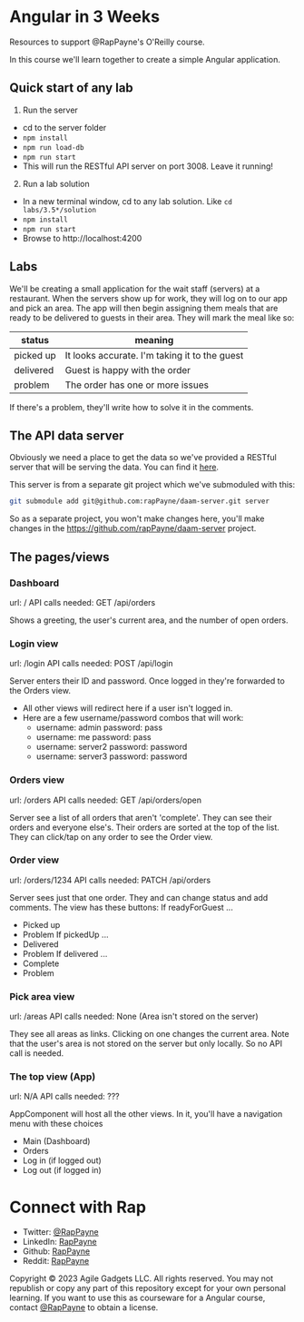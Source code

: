 # Angular in 3 Weeks

Resources to support @RapPayne's O'Reilly course.

In this course we'll learn together to create a simple Angular application.

## Quick start of any lab
1. Run the server
- cd to the server folder
- `npm install`
- `npm run load-db`
- `npm run start`
- This will run the RESTful API server on port 3008. Leave it running!
2. Run a lab solution
- In a new terminal window, cd to any lab solution. Like `cd labs/3.5*/solution`
- `npm install`
- `npm run start`
- Browse to http://localhost:4200


## Labs
We'll be creating a small application for the wait staff (servers) at a  restaurant. When the servers show up for work, they will log on to our app and pick an area. The app will then begin assigning them meals that are ready to be delivered to guests in their area. They will mark the meal like so:

| status    | meaning                                       |
| --------- | --------------------------------------------- |
| picked up | It looks accurate. I'm taking it to the guest |
| delivered | Guest is happy with the order                 |
| problem   | The order has one or more issues              |

If there's a problem, they'll write how to solve it in the comments. 

## The API data server
Obviously we need a place to get the data so we've provided a RESTful server that will be serving the data.
You can find it [here](server).

This server is from a separate git project which we've submoduled with this:
```bash
git submodule add git@github.com:rapPayne/daam-server.git server
```
So as a separate project, you won't make changes here, you'll make changes in the https://github.com/rapPayne/daam-server project.

## The pages/views

### Dashboard
url: /
API calls needed: GET /api/orders

Shows a greeting, the user's current area, and the number of open orders.


### Login view
url: /login
API calls needed: POST /api/login

Server enters their ID and password. Once logged in they're forwarded to the Orders view.
- All other views will redirect here if a user isn't logged in.
- Here are a few username/password combos that will work:
  - username: admin password: pass
  - username: me password: pass
  - username: server2 password: password
  - username: server3 password: password

### Orders view
url: /orders
API calls needed: GET /api/orders/open

Server see a list of all orders that aren't 'complete'. They can see their orders and everyone else's. Their orders are sorted at the top of the list. They can click/tap on any order to see the Order view.

### Order view
url: /orders/1234
API calls needed: PATCH /api/orders

Server sees just that one order. They and can change status and add comments. The view has these buttons:
If readyForGuest ...
- Picked up
- Problem
If pickedUp ...
- Delivered
- Problem
If delivered ...
- Complete
- Problem

### Pick area view
url: /areas
API calls needed: None (Area isn't stored on the server)

They see all areas as links. Clicking on one changes the current area. Note that the user's area is not stored on the server but only locally. So no API call is needed.

### The top view (App)
url: N/A
API calls needed: ???

AppComponent will host all the other views. In it, you'll have a navigation menu with these choices
- Main (Dashboard)
- Orders
- Log in (if logged out)
- Log out (if logged in)



<!-- You can give it a test drive here.  -->

# Connect with Rap
- Twitter: [@RapPayne](https://twitter.com/RapPayne)
- LinkedIn: [RapPayne](https://www.linkedin.com/in/rappayne/)
- Github: [RapPayne](https://github.com/rapPayne)
- Reddit: [RapPayne](https://www.reddit.com/u/rapPayne)

Copyright &copy; 2023 Agile Gadgets LLC. 
All rights reserved. You may not republish or copy any part of this repository except for your own personal learning. If you want to use this as courseware for a Angular course, contact [@RapPayne](http://github.com/RapPayne) to obtain a license. 